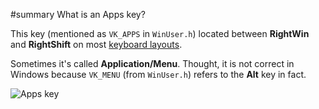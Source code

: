﻿#summary What is an Apps key?

This key (mentioned as `VK_APPS` in `WinUser.h`) located
between **RightWin** and **RightShift** on most
[keyboard layouts](http://en.wikipedia.org/wiki/File:Klawiatura_maszynistki.jpg).

Sometimes it's called **Application/Menu**. Thought, it is not correct in Windows
because `VK_MENU` (from `WinUser.h`) refers to the **Alt** key in fact.

<img src='http://conemu-maximus5.googlecode.com/svn/files/KeyboardAppsKey.png' title='Apps key'>